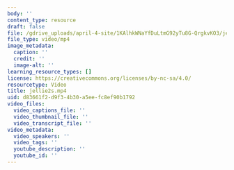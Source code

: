 ```yaml
---
body: ''
content_type: resource
draft: false
file: /gdrive_uploads/april-4-site/1KAlhkWNaYfDuLtmG92yTu8G-QrgkvKO3/jellie2s.mp4
file_type: video/mp4
image_metadata:
  caption: ''
  credit: ''
  image-alt: ''
learning_resource_types: []
license: https://creativecommons.org/licenses/by-nc-sa/4.0/
resourcetype: Video
title: jellie2s.mp4
uid: d83661f2-d9f3-4b30-a5ee-fc8ef90b1792
video_files:
  video_captions_file: ''
  video_thumbnail_file: ''
  video_transcript_file: ''
video_metadata:
  video_speakers: ''
  video_tags: ''
  youtube_description: ''
  youtube_id: ''
---
```

